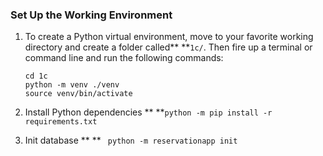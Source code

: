 ### Set Up the Working Environment

1. To create a Python virtual environment, move to your favorite working directory and create a folder called** **`1c/`. Then fire up a terminal or command line and run the following commands:

   ```
   cd 1c
   python -m venv ./venv
   source venv/bin/activate
   ```
2. Install Python dependencies ** **`python -m pip install -r requirements.txt `
3. Init database ** ** ``` python -m reservationapp init```
